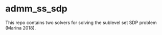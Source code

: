 # admm_ss_sdp
This repo contains two solvers for solving the sublevel set SDP problem (Marina 2018). 
